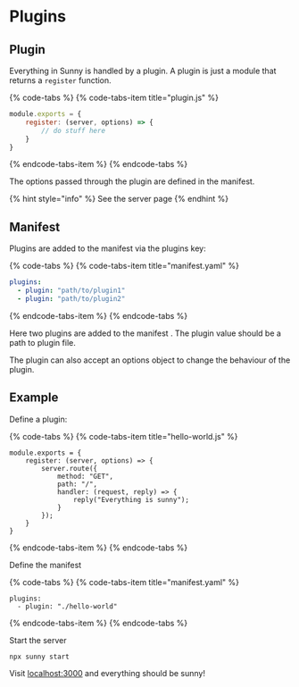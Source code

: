 # Plugins

## Plugin

Everything in Sunny is handled by a plugin. A plugin is just a module that returns a `register` function.

{% code-tabs %}
{% code-tabs-item title="plugin.js" %}
```javascript
module.exports = {
    register: (server, options) => {
        // do stuff here
    }
}
```
{% endcode-tabs-item %}
{% endcode-tabs %}

The options passed through the plugin are defined in the manifest.

{% hint style="info" %}
See the server page
{% endhint %}

## Manifest

Plugins are added to the manifest via the plugins key:

{% code-tabs %}
{% code-tabs-item title="manifest.yaml" %}
```yaml
plugins:
  - plugin: "path/to/plugin1"
  - plugin: "path/to/plugin2"

```
{% endcode-tabs-item %}
{% endcode-tabs %}

Here two plugins are added to the manifest . The plugin value should be a path to plugin file.

The plugin can also accept an options object  to change the behaviour of the plugin.

## Example

Define a plugin:

{% code-tabs %}
{% code-tabs-item title="hello-world.js" %}
```text
module.exports = {
    register: (server, options) => {
        server.route({
            method: "GET",
            path: "/",
            handler: (request, reply) => {
                reply("Everything is sunny");
            }
        });
    }
}

```
{% endcode-tabs-item %}
{% endcode-tabs %}

Define the manifest

{% code-tabs %}
{% code-tabs-item title="manifest.yaml" %}
```text
plugins:
  - plugin: "./hello-world"
```
{% endcode-tabs-item %}
{% endcode-tabs %}

Start the server

```text
npx sunny start
```

Visit [localhost:3000](http://localhost:3000) and everything should be sunny!

